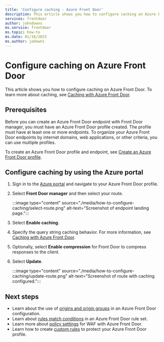 ```yaml
---
title: 'Configure caching - Azure Front Door'
description: This article shows you how to configure caching on Azure Front Door.
services: frontdoor
author: johndowns
ms.service: frontdoor
ms.topic: how-to
ms.date: 01/16/2023
ms.author: jodowns
---
```


# Configure caching on Azure Front Door

This article shows you how to configure caching on Azure Front Door. To learn more about caching, see [Caching with Azure Front Door](front-door-caching.md).

## Prerequisites

Before you can create an Azure Front Door endpoint with Front Door manager, you must have an Azure Front Door profile created. The profile must have at least one or more endpoints. To organize your Azure Front Door endpoints by internet domains, web applications, or other criteria, you can use multiple profiles. 

To create an Azure Front Door profile and endpoint, see [Create an Azure Front Door profile](create-front-door-portal.md).

## Configure caching by using the Azure portal

1. Sign in to the [Azure portal](https://portal.azure.com?azure-portal=true) and navigate to your Azure Front Door profile.

1. Select **Front Door manager** and then select your route.
   
    :::image type="content" source="./media/how-to-configure-caching/select-route.png" alt-text="Screenshot of endpoint landing page.":::

1. Select **Enable caching**.

1. Specify the query string caching behavior. For more information, see [Caching with Azure Front Door](front-door-caching.md).

1. Optionally, select **Enable compression** for Front Door to compress responses to the client.

1. Select **Update**.

    :::image type="content" source="./media/how-to-configure-caching/update-route.png" alt-text="Screenshot of route with caching configured.":::

## Next steps

* Learn about the use of [origins and origin groups](origin.md) in an Azure Front Door configuration.
* Learn about [rules match conditions](rules-match-conditions.md) in an Azure Front Door rule set.
* Learn more about [policy settings](../web-application-firewall/afds/waf-front-door-policy-settings.md) for WAF with Azure Front Door.
* Learn how to create [custom rules](../web-application-firewall/afds/waf-front-door-custom-rules.md) to protect your Azure Front Door profile.
